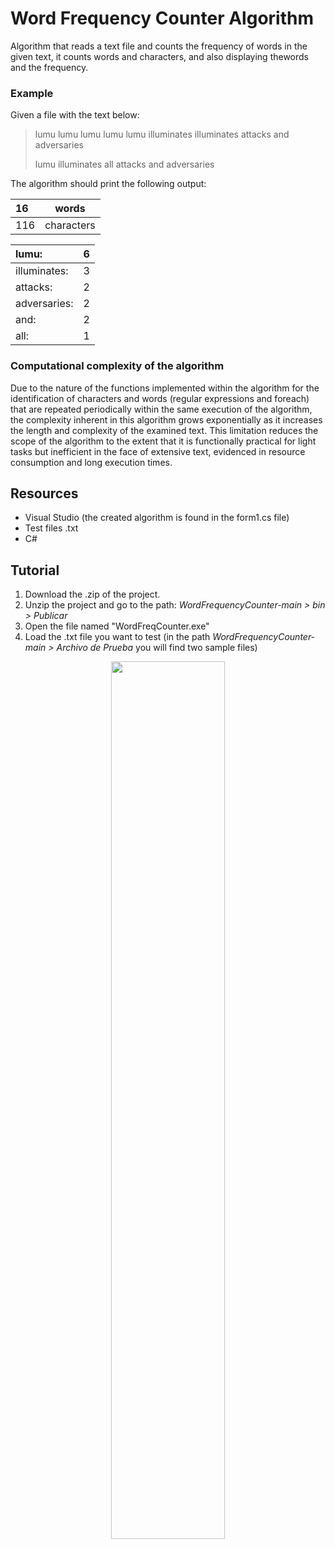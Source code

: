 # Word Frequency Counter Algorithm

Algorithm that reads a text file and counts the frequency of words in the given text, it counts words and characters, and also displaying thewords and the frequency.

### Example

Given a file with the text below:

> lumu lumu lumu lumu lumu illuminates illuminates attacks and adversaries
> 
> lumu illuminates all attacks and adversaries

The algorithm should print the following output:

| 16 | words|
|:----|------|
| 116 | characters |


|lumu: | 6 |
|:------|---|
|illuminates: | 3 |
|attacks: | 2 |
|adversaries: | 2 |
|and: | 2 |
|all: | 1 |

### Computational complexity of the algorithm

Due to the nature of the functions implemented within the algorithm for the identification of characters and words (regular expressions and foreach) that are repeated periodically within the same execution of the algorithm, the complexity inherent in this algorithm grows exponentially as it increases the length and complexity of the examined text. This limitation reduces the scope of the algorithm to the extent that it is functionally practical for light tasks but inefficient in the face of extensive text, evidenced in resource consumption and long execution times.

## Resources
- Visual Studio (the created algorithm is found in the form1.cs file)
- Test files .txt
- C#

## Tutorial

1. Download the .zip of the project.
2. Unzip the project and go to the path: *WordFrequencyCounter-main > bin > Publicar*
3. Open the file named "WordFreqCounter.exe"
4. Load the .txt file you want to test (in the path *WordFrequencyCounter-main > Archivo de Prueba* you will find two sample files)

<p align="center"><img src="http://g.recordit.co/RzA0fwLz2q.gif" width=60% height=60%> </p>
